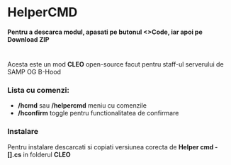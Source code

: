 # HelperCMD
**Pentru a descarca modul, apasati pe butonul <>Code, iar apoi pe Download ZIP**
#


Acesta este un mod **CLEO** open-source facut pentru staff-ul serverului de SAMP OG B-Hood

### **Lista cu comenzi:**

- **/hcmd** sau **/helpercmd** meniu cu comenzile
- **/hconfirm** toggle pentru functionalitatea de confirmare

### Instalare

Pentru instalare descarcati si copiati versiunea corecta de **Helper cmd - [].cs** in folderul **CLEO**
